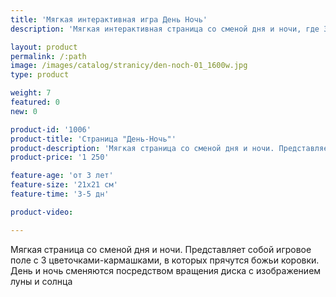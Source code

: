 ```yaml
---
title: 'Мягкая интерактивная игра День Ночь'
description: 'Мягкая интерактивная страница со сменой дня и ночи, где 3 божьих коровки спят в цветочках или "летают" по полянке'

layout: product
permalink: /:path
image: /images/catalog/stranicy/den-noch-01_1600w.jpg
type: product

weight: 7
featured: 0
new: 0

product-id: '1006'
product-title: 'Страница "День-Ночь"'
product-description: 'Мягкая страница со сменой дня и ночи. Представляет собой игровое поле с 3 цветочками-кармашками, в которых прячутся божьи коровки. День и ночь сменяются посредством вращения диска с изображением луны и солнца'
product-price: '1 250'

feature-age: 'от 3 лет'
feature-size: '21х21 см'
feature-time: '3-5 дн'

product-video: 

---
```

Мягкая страница со сменой дня и ночи. Представляет собой игровое поле с 3 цветочками-кармашками, в которых прячутся божьи коровки. День и ночь сменяются посредством вращения диска с изображением луны и солнца